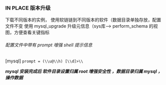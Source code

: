 ### IN PLACE 版本升级
下载不同版本的实例，
使用软链链到不同版本的软件（数据目录单独存放，配置文件不变
使用 mysql_upgrade 升级元信息（sys库--> perform_schema 的视图，方便查看关键指标

###### 配置文件中带有 prompt 增强 shell 提示信息
[mysql]
`prompt = (\\u@\\h) [\\d]>\\`

***mysql 安装完成后 软件目录设置归属 root 增强安全性 ，数据目录归属 mysql ，操作数据***
